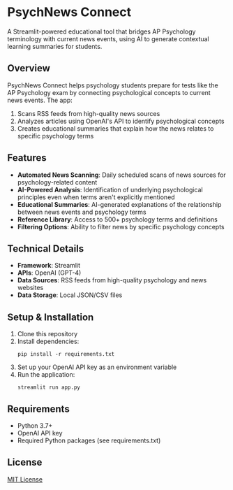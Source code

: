 # PsychNews Connect

A Streamlit-powered educational tool that bridges AP Psychology terminology with current news events, using AI to generate contextual learning summaries for students.

## Overview

PsychNews Connect helps psychology students prepare for tests like the AP Psychology exam by connecting psychological concepts to current news events. The app:

1. Scans RSS feeds from high-quality news sources
2. Analyzes articles using OpenAI's API to identify psychological concepts
3. Creates educational summaries that explain how the news relates to specific psychology terms

## Features

- **Automated News Scanning**: Daily scheduled scans of news sources for psychology-related content
- **AI-Powered Analysis**: Identification of underlying psychological principles even when terms aren't explicitly mentioned
- **Educational Summaries**: AI-generated explanations of the relationship between news events and psychology terms
- **Reference Library**: Access to 500+ psychology terms and definitions
- **Filtering Options**: Ability to filter news by specific psychology concepts

## Technical Details

- **Framework**: Streamlit
- **APIs**: OpenAI (GPT-4)
- **Data Sources**: RSS feeds from high-quality psychology and news websites
- **Data Storage**: Local JSON/CSV files

## Setup & Installation

1. Clone this repository
2. Install dependencies:
   ```
   pip install -r requirements.txt
   ```
3. Set up your OpenAI API key as an environment variable
4. Run the application:
   ```
   streamlit run app.py
   ```

## Requirements

- Python 3.7+
- OpenAI API key
- Required Python packages (see requirements.txt)

## License

[MIT License](LICENSE)